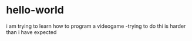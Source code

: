 # hello-world
i am trying to learn how to program a videogame
-trying to do thi is harder than i have expected
